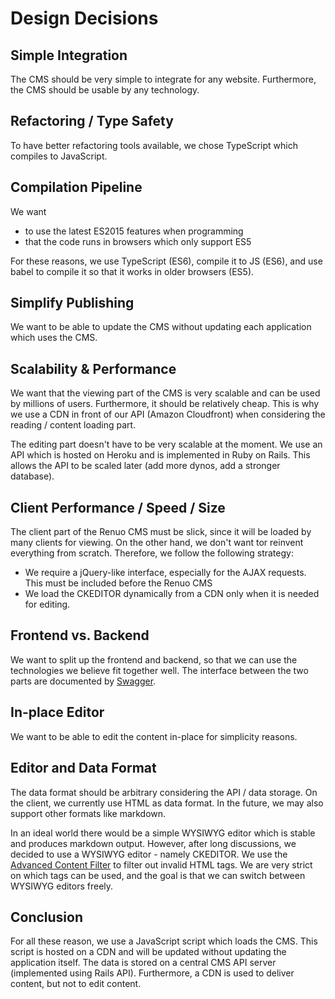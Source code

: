 # Design Decisions

## Simple Integration

The CMS should be very simple to integrate for any website. Furthermore, the CMS should be usable by any technology.

## Refactoring / Type Safety

To have better refactoring tools available, we chose TypeScript which compiles to JavaScript.

## Compilation Pipeline

We want

* to use the latest ES2015 features when programming
* that the code runs in browsers which only support ES5

For these reasons, we use TypeScript (ES6), compile it to JS (ES6), and use babel to compile it so that it works in older browsers (ES5).

## Simplify Publishing

We want to be able to update the CMS without updating each application which uses the CMS.

## Scalability & Performance

We want that the viewing part of the CMS is very scalable and can be used by millions of users. Furthermore, it should be relatively cheap. This is why we use a CDN in front of our API (Amazon Cloudfront) when considering the reading / content loading part.

The editing part doesn't have to be very scalable at the moment. We use an API which is hosted on Heroku and is implemented in Ruby on Rails. This allows the API to be scaled later (add more dynos, add a stronger database).

## Client Performance / Speed / Size

The client part of the Renuo CMS must be slick, since it will be loaded by many clients for viewing. On the other hand, we don't want tor reinvent everything from scratch. Therefore, we follow the following strategy:

* We require a jQuery-like interface, especially for the AJAX requests. This must be included before the Renuo CMS
* We load the CKEDITOR dynamically from a CDN only when it is needed for editing.

## Frontend vs. Backend

We want to split up the frontend and backend, so that we can use the technologies we believe fit together well. The interface between the two parts are documented by [Swagger](http://petstore.swagger.io/?url=https://renuo-cms-api-develop.herokuapp.com/swagger.yml).

## In-place Editor

We want to be able to edit the content in-place for simplicity reasons.

## Editor and Data Format

The data format should be arbitrary considering the API / data storage. On the client, we currently use HTML as data format. In the future, we may also support other formats like markdown.

In an ideal world there would be a simple WYSIWYG editor which is stable and produces markdown output. However, after long discussions, we decided to use a WYSIWYG editor - namely CKEDITOR. We use the [Advanced Content Filter](http://sdk.ckeditor.com/samples/acf.html) to filter out invalid HTML tags. We are very strict on which tags can be used, and the goal is that we can switch between WYSIWYG editors freely.

## Conclusion

For all these reason, we use a JavaScript script which loads the CMS. This script is hosted on a CDN and will be updated without updating the application itself. The data is stored on a central CMS API server (implemented using Rails API). Furthermore, a CDN is used to deliver content, but not to edit content.